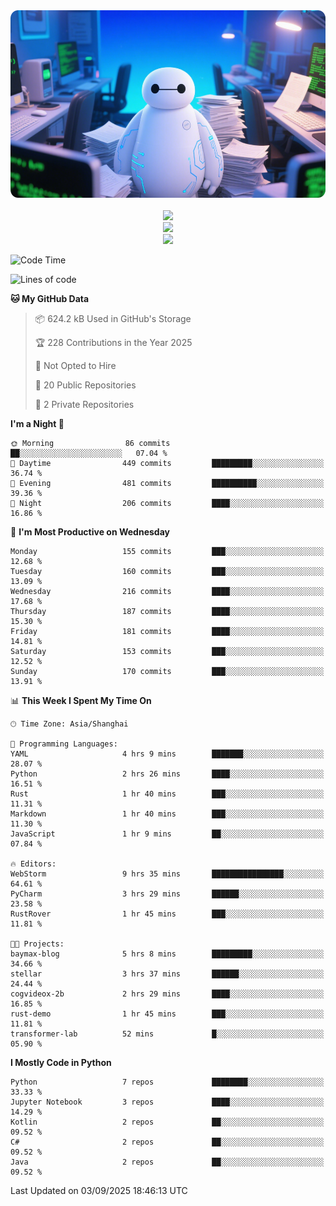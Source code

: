 <div align="center">
  <!--
  <img src="https://readme-typing-svg.demolab.com?font=Zhi+Mang+Xing&size=40&pause=1000&color=000000&center=true&vCenter=true&lines=Baymax%E5%B0%8F%E6%8C%AF;Hello%20World"/><br/>
  -->
  <img src="assets/author_banner.png" height="300"/><br/>
  <br/>
  <img src="https://skillicons.dev/icons?i=python,java,kotlin,c,rust,cs,javascript,typescript" /><br/>
  <img src="https://skillicons.dev/icons?i=pytorch,spring,vue,fastapi,docker,mysql,mongodb,linux" /><br/>
  <img src="https://skillicons.dev/icons?i=idea,pycharm,webstorm,androidstudio,vscode,git,vim,obsidian" /><br/>
</div>

<!--START_SECTION:waka-->
![Code Time](http://img.shields.io/badge/Code%20Time-1%2C309%20hrs%2024%20mins-blue)

![Lines of code](https://img.shields.io/badge/From%20Hello%20World%20I%27ve%20Written-6.1%20million%20lines%20of%20code-blue)

**🐱 My GitHub Data** 

> 📦 624.2 kB Used in GitHub's Storage 
 > 
> 🏆 228 Contributions in the Year 2025
 > 
> 🚫 Not Opted to Hire
 > 
> 📜 20 Public Repositories 
 > 
> 🔑 2 Private Repositories 
 > 
**I'm a Night 🦉** 

```text
🌞 Morning                86 commits          ██░░░░░░░░░░░░░░░░░░░░░░░   07.04 % 
🌆 Daytime                449 commits         █████████░░░░░░░░░░░░░░░░   36.74 % 
🌃 Evening                481 commits         ██████████░░░░░░░░░░░░░░░   39.36 % 
🌙 Night                  206 commits         ████░░░░░░░░░░░░░░░░░░░░░   16.86 % 
```
📅 **I'm Most Productive on Wednesday** 

```text
Monday                   155 commits         ███░░░░░░░░░░░░░░░░░░░░░░   12.68 % 
Tuesday                  160 commits         ███░░░░░░░░░░░░░░░░░░░░░░   13.09 % 
Wednesday                216 commits         ████░░░░░░░░░░░░░░░░░░░░░   17.68 % 
Thursday                 187 commits         ████░░░░░░░░░░░░░░░░░░░░░   15.30 % 
Friday                   181 commits         ████░░░░░░░░░░░░░░░░░░░░░   14.81 % 
Saturday                 153 commits         ███░░░░░░░░░░░░░░░░░░░░░░   12.52 % 
Sunday                   170 commits         ███░░░░░░░░░░░░░░░░░░░░░░   13.91 % 
```


📊 **This Week I Spent My Time On** 

```text
🕑︎ Time Zone: Asia/Shanghai

💬 Programming Languages: 
YAML                     4 hrs 9 mins        ███████░░░░░░░░░░░░░░░░░░   28.07 % 
Python                   2 hrs 26 mins       ████░░░░░░░░░░░░░░░░░░░░░   16.51 % 
Rust                     1 hr 40 mins        ███░░░░░░░░░░░░░░░░░░░░░░   11.31 % 
Markdown                 1 hr 40 mins        ███░░░░░░░░░░░░░░░░░░░░░░   11.30 % 
JavaScript               1 hr 9 mins         ██░░░░░░░░░░░░░░░░░░░░░░░   07.84 % 

🔥 Editors: 
WebStorm                 9 hrs 35 mins       ████████████████░░░░░░░░░   64.61 % 
PyCharm                  3 hrs 29 mins       ██████░░░░░░░░░░░░░░░░░░░   23.58 % 
RustRover                1 hr 45 mins        ███░░░░░░░░░░░░░░░░░░░░░░   11.81 % 

🐱‍💻 Projects: 
baymax-blog              5 hrs 8 mins        █████████░░░░░░░░░░░░░░░░   34.66 % 
stellar                  3 hrs 37 mins       ██████░░░░░░░░░░░░░░░░░░░   24.44 % 
cogvideox-2b             2 hrs 29 mins       ████░░░░░░░░░░░░░░░░░░░░░   16.85 % 
rust-demo                1 hr 45 mins        ███░░░░░░░░░░░░░░░░░░░░░░   11.81 % 
transformer-lab          52 mins             █░░░░░░░░░░░░░░░░░░░░░░░░   05.90 % 
```

**I Mostly Code in Python** 

```text
Python                   7 repos             ████████░░░░░░░░░░░░░░░░░   33.33 % 
Jupyter Notebook         3 repos             ████░░░░░░░░░░░░░░░░░░░░░   14.29 % 
Kotlin                   2 repos             ██░░░░░░░░░░░░░░░░░░░░░░░   09.52 % 
C#                       2 repos             ██░░░░░░░░░░░░░░░░░░░░░░░   09.52 % 
Java                     2 repos             ██░░░░░░░░░░░░░░░░░░░░░░░   09.52 % 
```




 Last Updated on 03/09/2025 18:46:13 UTC
<!--END_SECTION:waka-->





